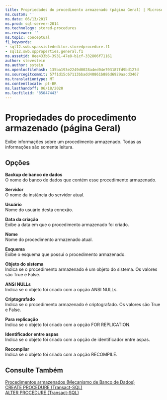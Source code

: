 ```yaml
---
title: Propriedades do procedimento armazenado (página Geral) | Microsoft Docs
ms.custom: ''
ms.date: 06/13/2017
ms.prod: sql-server-2014
ms.technology: stored-procedures
ms.reviewer: ''
ms.topic: conceptual
f1_keywords:
- sql12.swb.spassistededitor.storedprocedure.f1
- sql12.swb.spproperties.general.f1
ms.assetid: 8ee433b6-3931-47e8-b1cf-332806f71161
author: stevestein
ms.author: sstein
ms.openlocfilehash: 135ba193e2249d0028a4ed04e703187fd9bd127d
ms.sourcegitcommit: 57f1d15c67113bbadd40861b886d6929aacd3467
ms.translationtype: MT
ms.contentlocale: pt-BR
ms.lasthandoff: 06/18/2020
ms.locfileid: "85047443"
---
```

# <a name="stored-procedure-properties-general-page"></a>Propriedades do procedimento armazenado (página Geral)
  Exibe informações sobre um procedimento armazenado. Todas as informações são somente leitura.  
  
## <a name="options"></a>Opções  
 **Backup de banco de dados**  
 O nome do banco de dados que contém esse procedimento armazenado.  
  
 **Servidor**  
 O nome da instância do servidor atual.  
  
 **Usuário**  
 Nome do usuário desta conexão.  
  
 **Data da criação**  
 Exibe a data em que o procedimento armazenado foi criado.  
  
 **Nome**  
 Nome do procedimento armazenado atual.  
  
 **Esquema**  
 Exibe o esquema que possui o procedimento armazenado.  
  
 **Objeto do sistema**  
 Indica se o procedimento armazenado é um objeto do sistema. Os valores são True e False.  
  
 **ANSI NULLs**  
 Indica se o objeto foi criado com a opção ANSI NULLs.  
  
 **Criptografado**  
 Indica se o procedimento armazenado é criptografado. Os valores são True e False.  
  
 **Para replicação**  
 Indica se o objeto foi criado com a opção FOR REPLICATION.  
  
 **Identificador entre aspas**  
 Indica se o objeto foi criado com a opção de identificador entre aspas.  
  
 **Recompilar**  
 Indica se o objeto foi criado com a opção RECOMPILE.  
  
## <a name="see-also"></a>Consulte Também  
 [Procedimentos armazenados &#40;Mecanismo de Banco de Dados&#41;](stored-procedures-database-engine.md)   
 [CREATE PROCEDURE &#40;Transact-SQL&#41;](/sql/t-sql/statements/create-procedure-transact-sql)   
 [ALTER PROCEDURE &#40;Transact-SQL&#41;](/sql/t-sql/statements/alter-procedure-transact-sql)  
  
  
